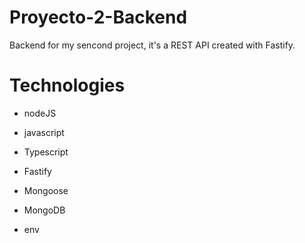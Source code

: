 # Proyecto-2-Backend
Backend for my sencond project, it's a REST API created with Fastify.
# Technologies  
- nodeJS  

- javascript  

- Typescript  
  
- Fastify  

- Mongoose  

- MongoDB  

- env  

